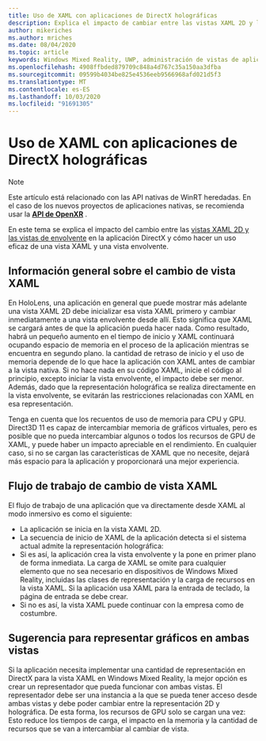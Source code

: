 ```yaml
---
title: Uso de XAML con aplicaciones de DirectX holográficas
description: Explica el impacto de cambiar entre las vistas XAML 2D y las vistas de envolvente en la aplicación DirectX y cómo hacer un uso eficaz de una vista XAML y una vista envolvente.
author: mikeriches
ms.author: mriches
ms.date: 08/04/2020
ms.topic: article
keywords: Windows Mixed Reality, UWP, administración de vistas de aplicaciones, XAML, teclado, tutorial, DirectX
ms.openlocfilehash: 4908ffbded879709c848a4d767c35a150aa3dfba
ms.sourcegitcommit: 09599b4034be825e4536eeb9566968afd021d5f3
ms.translationtype: MT
ms.contentlocale: es-ES
ms.lasthandoff: 10/03/2020
ms.locfileid: "91691305"
---
```

# <a name="using-xaml-with-holographic-directx-apps"></a>Uso de XAML con aplicaciones de DirectX holográficas

> [!NOTE]
> Este artículo está relacionado con las API nativas de WinRT heredadas.  En el caso de los nuevos proyectos de aplicaciones nativas, se recomienda usar la **[API de OpenXR](../native/openxr-getting-started.md)** .

En este tema se explica el impacto del cambio entre las [vistas XAML 2D y las vistas de envolvente](../../design/app-views.md) en la aplicación DirectX y cómo hacer un uso eficaz de una vista XAML y una vista envolvente.

## <a name="xaml-view-switching-overview"></a>Información general sobre el cambio de vista XAML

En HoloLens, una aplicación en general que puede mostrar más adelante una vista XAML 2D debe inicializar esa vista XAML primero y cambiar inmediatamente a una vista envolvente desde allí. Esto significa que XAML se cargará antes de que la aplicación pueda hacer nada. Como resultado, habrá un pequeño aumento en el tiempo de inicio y XAML continuará ocupando espacio de memoria en el proceso de la aplicación mientras se encuentra en segundo plano. la cantidad de retraso de inicio y el uso de memoria depende de lo que hace la aplicación con XAML antes de cambiar a la vista nativa. Si no hace nada en su código XAML, inicie el código al principio, excepto iniciar la vista envolvente, el impacto debe ser menor. Además, dado que la representación holográfica se realiza directamente en la vista envolvente, se evitarán las restricciones relacionadas con XAML en esa representación.

Tenga en cuenta que los recuentos de uso de memoria para CPU y GPU. Direct3D 11 es capaz de intercambiar memoria de gráficos virtuales, pero es posible que no pueda intercambiar algunos o todos los recursos de GPU de XAML, y puede haber un impacto apreciable en el rendimiento. En cualquier caso, si no se cargan las características de XAML que no necesite, dejará más espacio para la aplicación y proporcionará una mejor experiencia.

## <a name="xaml-view-switching-workflow"></a>Flujo de trabajo de cambio de vista XAML

El flujo de trabajo de una aplicación que va directamente desde XAML al modo inmersivo es como el siguiente:
* La aplicación se inicia en la vista XAML 2D.
* La secuencia de inicio de XAML de la aplicación detecta si el sistema actual admite la representación holográfica:
* Si es así, la aplicación crea la vista envolvente y la pone en primer plano de forma inmediata. La carga de XAML se omite para cualquier elemento que no sea necesario en dispositivos de Windows Mixed Reality, incluidas las clases de representación y la carga de recursos en la vista XAML. Si la aplicación usa XAML para la entrada de teclado, la página de entrada se debe crear.
* Si no es así, la vista XAML puede continuar con la empresa como de costumbre.

## <a name="tip-for-rendering-graphics-across-both-views"></a>Sugerencia para representar gráficos en ambas vistas

Si la aplicación necesita implementar una cantidad de representación en DirectX para la vista XAML en Windows Mixed Reality, la mejor opción es crear un representador que pueda funcionar con ambas vistas. El representador debe ser una instancia a la que se pueda tener acceso desde ambas vistas y debe poder cambiar entre la representación 2D y holográfica. De esta forma, los recursos de GPU solo se cargan una vez: Esto reduce los tiempos de carga, el impacto en la memoria y la cantidad de recursos que se van a intercambiar al cambiar de vista.
